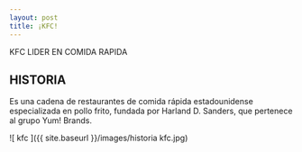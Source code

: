 ```yaml
---
layout: post
title: ¡KFC!
---
```


KFC LIDER EN COMIDA RAPIDA 

## HISTORIA

Es una cadena de restaurantes de comida rápida estadounidense especializada en pollo frito, fundada por Harland D. Sanders, que pertenece al grupo Yum! Brands.

![ kfc ]({{ site.baseurl }}/images/historia kfc.jpg)



